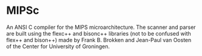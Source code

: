 MIPSc
=====

An ANSI C compiler for the MIPS microarchitecture. The scanner and parser are built using the flexc++ and bisonc++ libraries (not to be confused with flex++ and bison++) made by Frank B. Brokken and Jean-Paul van Oosten of the Center for University of Groningen.
